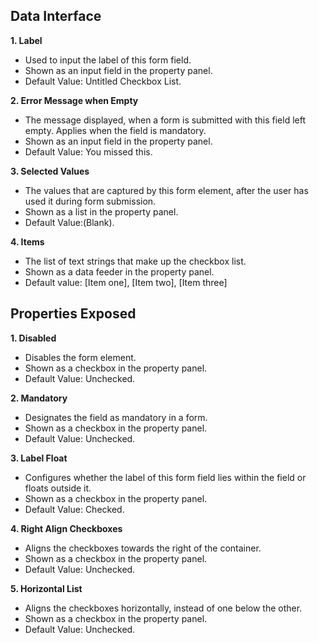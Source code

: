 ## Data Interface

**1. Label**
* Used to input the label of this form field.
* Shown as an input field in the property panel.
* Default Value: Untitled Checkbox List.

**2. Error Message when Empty**
* The message displayed, when a form is submitted with this field left empty. Applies when the field is mandatory.
* Shown as an input field in the property panel.
* Default Value: You missed this. 

**3. Selected Values**
* The values that are captured by this form element, after the user has used it during form submission.
* Shown as a list in the property panel.
* Default Value:(Blank).

**4. Items**
* The list of text strings that make up the checkbox list.
* Shown as a data feeder in the property panel.
* Default value: [Item one], [Item two], [Item three]

## Properties Exposed

**1. Disabled**
* Disables the form element.
* Shown as a checkbox in the property panel.
* Default Value: Unchecked.
 
**2. Mandatory**
* Designates the field as mandatory in a form.
* Shown as a checkbox in the property panel.
* Default Value: Unchecked.

**3. Label Float**
* Configures whether the label of this form field lies within the field or floats outside it.
* Shown as a checkbox in the property panel.
* Default Value: Checked.

**4. Right Align Checkboxes**
* Aligns the checkboxes towards the right of the container.
* Shown as a checkbox in the property panel.
* Default Value: Unchecked.

**5. Horizontal List**
* Aligns the checkboxes horizontally, instead of one below the other.
* Shown as a checkbox in the property panel.
* Default Value: Unchecked.
